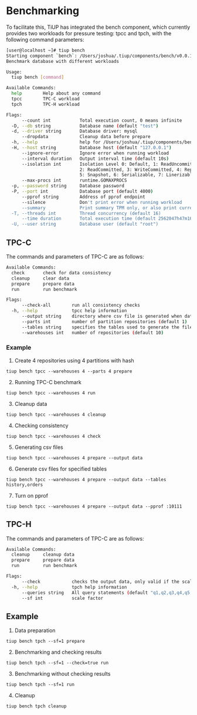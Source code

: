 # Benchmarking

To facilitate this, TiUP has integrated the bench component, which currently provides two workloads for pressure testing: tpcc and tpch, with the following command parameters:

```bash
[user@localhost ~]# tiup bench
Starting component `bench`: /Users/joshua/.tiup/components/bench/v0.0.1/bench 
Benchmark database with different workloads

Usage:
  tiup bench [command]

Available Commands:
  help        Help about any command
  tpcc        TPC-C workload
  tpch        TPC-H workload

Flags:
      --count int           Total execution count, 0 means infinite
  -D, --db string           Database name (default "test")
  -d, --driver string       Database driver: mysql
      --dropdata            Cleanup data before prepare
  -h, --help                help for /Users/joshua/.tiup/components/bench/v0.0.1/bench
  -H, --host string         Database host (default "127.0.0.1")
      --ignore-error        Ignore error when running workload
      --interval duration   Output interval time (default 10s)
      --isolation int       Isolation Level 0: Default, 1: ReadUncommitted,
                            2: ReadCommitted, 3: WriteCommitted, 4: RepeatableRead,
                            5: Snapshot, 6: Serializable, 7: Linerizable
      --max-procs int       runtime.GOMAXPROCS
  -p, --password string     Database password
  -P, --port int            Database port (default 4000)
      --pprof string        Address of pprof endpoint
      --silence             Don't print error when running workload
      --summary             Print summary TPM only, or also print current TPM when running workload
  -T, --threads int         Thread concurrency (default 16)
      --time duration       Total execution time (default 2562047h47m16.854775807s)
  -U, --user string         Database user (default "root")
```

## TPC-C

The commands and parameters of TPC-C are as follows:

```bash
Available Commands:
  check       check for data consistency
  cleanup     clear data
  prepare     prepare data
  run         run benchmark

Flags:
      --check-all        run all consistency checks
  -h, --help             tpcc help information
      --output string    directory where csv file is generated when data is prepared
      --parts int        number of partition repositories (default 1)
      --tables string    specifies the tables used to generate the file, multiple tables can be split, only valid if output is set. All tables are generated by default
      --warehouses int   number of repositories (default 10)
```

### Example

1.  Create 4 repositories using 4 partitions with hash

```shell
tiup bench tpcc --warehouses 4 --parts 4 prepare
```

2. Running TPC-C benchmark

```shell
tiup bench tpcc --warehouses 4 run
```

3. Cleanup data

```shell
tiup bench tpcc --warehouses 4 cleanup
```

4. Checking consistency

```shell
tiup bench tpcc --warehouses 4 check
```

5. Generating csv files

```shell
tiup bench tpcc --warehouses 4 prepare --output data
```

6. Generate csv files for specified tables

```shell
tiup bench tpcc --warehouses 4 prepare --output data --tables history,orders
```

7. Turn on pprof

```shell
tiup bench tpcc --warehouses 4 prepare --output data --pprof :10111
```

## TPC-H

The commands and parameters of TPC-C are as follows:

```bash
Available Commands:
  cleanup     cleanup data
  prepare     prepare data
  run         run benchmark

Flags:
      --check            checks the output data, only valid if the scale factor is 1
  -h, --help             tpch help information
      --queries string   All query statements (default "q1,q2,q3,q4,q5,q6,q7,q8,q9,q10,q11,q12,q13,q14,q15,q16,q17,q18,q19,q20,q21,q22")
      --sf int           scale factor
```

## Example

1. Data preparation

```shell
tiup bench tpch --sf=1 prepare
```

2. Benchmarking and checking results

```shell
tiup bench tpch --sf=1 --check=true run
```

3. Benchmarking without checking results

```shell
tiup bench tpch --sf=1 run
```

4. Cleanup

```shell
tiup bench tpch cleanup
```
